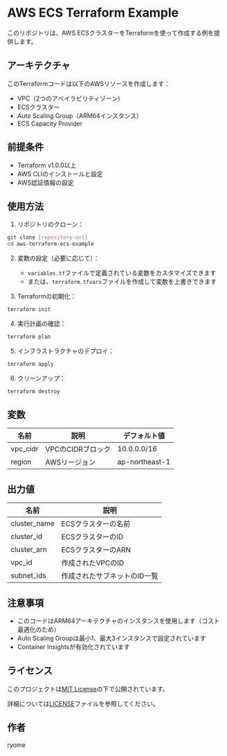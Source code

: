 # AWS ECS Terraform Example

このリポジトリは、AWS ECSクラスターをTerraformを使って作成する例を提供します。

## アーキテクチャ

このTerraformコードは以下のAWSリソースを作成します：

- VPC（2つのアベイラビリティゾーン）
- ECSクラスター
- Auto Scaling Group（ARM64インスタンス）
- ECS Capacity Provider

## 前提条件

- Terraform v1.0.0以上
- AWS CLIのインストールと設定
- AWS認証情報の設定

## 使用方法

1. リポジトリのクローン：
```bash
git clone [repository-url]
cd aws-terraform-ecs-example
```

2. 変数の設定（必要に応じて）：
   - `variables.tf`ファイルで定義されている変数をカスタマイズできます
   - または、`terraform.tfvars`ファイルを作成して変数を上書きできます

3. Terraformの初期化：
```bash
terraform init
```

4. 実行計画の確認：
```bash
terraform plan
```

5. インフラストラクチャのデプロイ：
```bash
terraform apply
```

6. クリーンアップ：
```bash
terraform destroy
```

## 変数

| 名前 | 説明 | デフォルト値 |
|------|------|------------|
| vpc_cidr | VPCのCIDRブロック | 10.0.0.0/16 |
| region | AWSリージョン | ap-northeast-1 |

## 出力値

| 名前 | 説明 |
|------|------|
| cluster_name | ECSクラスターの名前 |
| cluster_id | ECSクラスターのID |
| cluster_arn | ECSクラスターのARN |
| vpc_id | 作成されたVPCのID |
| subnet_ids | 作成されたサブネットのID一覧 |

## 注意事項

- このコードはARM64アーキテクチャのインスタンスを使用します（コスト最適化のため）
- Auto Scaling Groupは最小1、最大3インスタンスで設定されています
- Container Insightsが有効化されています

## ライセンス

このプロジェクトは[MIT License](LICENSE)の下で公開されています。

詳細については[LICENSE](LICENSE)ファイルを参照してください。

## 作者

ryome